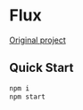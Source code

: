 # Flux

[Original project](https://github.com/facebook/flux)

## Quick Start

``` bash
npm i 
npm start
```